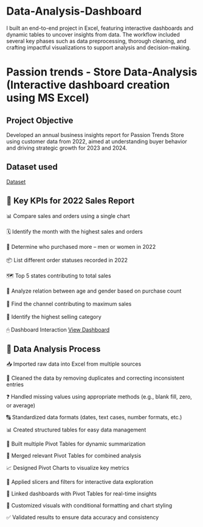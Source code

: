 # Data-Analysis-Dashboard
I built an end-to-end project in Excel, featuring interactive dashboards and dynamic tables to uncover insights from data. The workflow included several key phases such as data preprocessing, thorough cleaning, and crafting impactful visualizations to support analysis and decision-making.
<br>
# Passion trends - Store Data-Analysis (Interactive dashboard creation using MS Excel)
## Project Objective
Developed an annual business insights report for Passion Trends Store using customer data from 2022, aimed at understanding buyer behavior and driving strategic growth for 2023 and 2024.

## Dataset used
<a href="https://github.com/chinababu-n/Data-Analysis-Dashboard/blob/main/Passion%20Trends%20Data%20Analysis.xlsx">Dataset</a>

## 📌 Key KPIs for 2022 Sales Report

📊 Compare sales and orders using a single chart <br> <br>
🗓️ Identify the month with the highest sales and orders <br> <br>
👥 Determine who purchased more – men or women in 2022 <br> <br>
📦 List different order statuses recorded in 2022 <br> <br>
🗺️ Top 5 states contributing to total sales <br> <br>
👤 Analyze relation between age and gender based on purchase count <br> <br>
📱 Find the channel contributing to maximum sales <br> <br>
🛒 Identify the highest selling category <br> <br>
🖱   Dashboard Interaction <a href="https://github.com/chinababu-n/Data-Analysis-Dashboard/blob/main/Data%20analysis-Dash%20board.png">View Dashboard</a>

## 🔧 Data Analysis Process

📥 Imported raw data into Excel from multiple sources

🧹 Cleaned the data by removing duplicates and correcting inconsistent entries

❓ Handled missing values using appropriate methods (e.g., blank fill, zero, or average)

🔠 Standardized data formats (dates, text cases, number formats, etc.)

📊 Created structured tables for easy data management

🔄 Built multiple Pivot Tables for dynamic summarization

🔗 Merged relevant Pivot Tables for combined analysis

📈 Designed Pivot Charts to visualize key metrics

🎯 Applied slicers and filters for interactive data exploration

🧩 Linked dashboards with Pivot Tables for real-time insights

🎨 Customized visuals with conditional formatting and chart styling

✅ Validated results to ensure data accuracy and consistency

